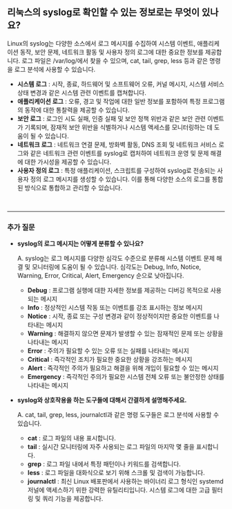 ## **리눅스의 syslog로 확인할 수 있는 정보로는 무엇이 있나요?**

Linux의 syslog는 다양한 소스에서 로그 메시지를 수집하여 시스템 이벤트, 애플리케이션 동작, 보안 문제, 네트워크 활동 및 사용자 정의 로그에 대한 중요한 정보를 제공합니다. 로그 파일은 /var/log/에서 찾을 수 있으며, cat, tail, grep, less 등과 같은 명령을 로그 분석에 사용할 수 있습니다.

- **시스템 로그** : 시작, 종료, 하드웨어 및 소프트웨어 오류, 커널 메시지, 시스템 서비스 상태 변경과 같은 시스템 관련 이벤트를 캡쳐합니다.
- **애플리케이션 로그** : 오류, 경고 및 작업에 대한 일반 정보를 포함하여 특정 프로그램의 동작에 대한 통찰력을 제공할 수 있습니다.
- **보안 로그** : 로그인 시도 실패, 인증 실패 및 보안 정책 위반과 같은 보안 관련 이벤트가 기록되며, 잠재적 보안 위반을 식별하거나 시스템 액세스를 모니터링하는 데 도움이 될 수 있습니다.
- **네트워크 로그** : 네트워크 연결 문제, 방화벽 활동, DNS 조회 및 네트워크 서비스 로그와 같은 네트워크 관련 이벤트를 syslog로 캡처하여 네트워크 운영 및 문제 해결에 대한 가시성을 제공할 수 있습니다.
- **사용자 정의 로그** : 특정 애플리케이션, 스크립트를 구성하여 syslog로 전송되는 사용자 정의 로그 메시지를 생성할 수 있습니다. 이를 통해 다양한 소스의 로그를 통합된 방식으로 통합하고 관리할 수 있습니다.

<br>

---
### **추가 질문**

- **syslog의 로그 메시지는 어떻게 분류할 수 있나요?**

    A. syslog는 로그 메시지를 다양한 심각도 수준으로 분류해 시스템 이벤트 문제 해결 및 모니터링에 도움이 될 수 있습니다. 심각도는 Debug, Info, Notice, Warning, Error, Critical, Alert, Emergency 순으로 낮아집니다.
    
    - **Debug** : 프로그램 실행에 대한 자세한 정보를 제공하는 디버깅 목적으로 사용되는 메시지
    - **Info** : 정상적인 시스템 작동 또는 이벤트를 강조 표시하는 정보 메시지
    - **Notice** : 시작, 종료 또는 구성 변경과 같이 정상적이지만 중요한 이벤트를 나타내는 메시지
    - **Warning** : 해결하지 않으면 문제가 발생할 수 있는 잠재적인 문제 또는 상황을 나타내는 메시지
    - **Error** : 주의가 필요할 수 있는 오류 또는 실패를 나타내는 메시지
    - **Critical** : 즉각적인 조치가 필요한 중요한 상황을 강조하는 메시지
    - **Alert** : 즉각적인 주의가 필요하고 해결을 위해 개입이 필요할 수 있는 메시지
    - **Emergency** : 즉각적인 주의가 필요한 시스템 전체 오류 또는 불안정한 상태를 나타내는 메시지

- **syslog와 상호작용을 하는 도구들에 대해서 간결하게 설명해주세요.**

    A. cat, tail, grep, less, journalctl과 같은 명령 도구들은 로그 분석에 사용할 수 있습니다.
    - **cat** : 로그 파일의 내용 표시합니다.
    - **tail** : 실시간 모니터링에 자주 사용되는 로그 파일의 마지막 몇 줄을 표시합니다. 
    - **grep** : 로그 파일 내에서 특정 패턴이나 키워드를 검색합니다. 
    - **less** : 로그 파일을 대화식으로 보기 위해 스크롤 및 검색이 가능합니다.
    - **journalctl** : 최신 Linux 배포판에서 사용하는 바이너리 로그 형식인 systemd 저널에 액세스하기 위한 강력한 유틸리티입니다. 시스템 로그에 대한 고급 필터링 및 쿼리 기능을 제공합니다.
